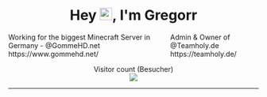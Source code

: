 


<div align="center">
<h1>Hey <img src="https://i.imgur.com/Cd3LRXS.gif" width="25">, I'm Gregorr</h1>
</div>
<div style="display:flex; flex-direction: columm">
  <div>
    Working for the biggest Minecraft Server in Germany - @GommeHD.net https://www.gommehd.net/
  </div>
<div>
  Admin & Owner of @Teamholy.de https://teamholy.de/
</div>
</div>
<p align="center"> 
  Visitor count (Besucher)<br>
  <img src="https://profile-counter.glitch.me/gin337/count.svg" />
  
  <p align="center"> 
    



</p>




-----

